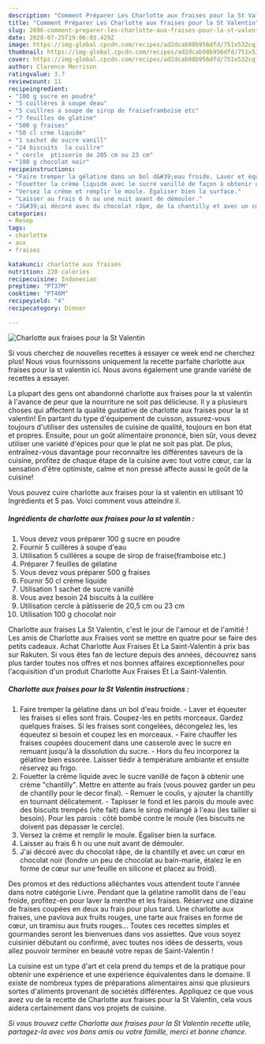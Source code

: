 ```yaml
---
description: "Comment Préparer Les Charlotte aux fraises pour la St Valentin"
title: "Comment Préparer Les Charlotte aux fraises pour la St Valentin"
slug: 2696-comment-preparer-les-charlotte-aux-fraises-pour-la-st-valentin
date: 2020-07-25T19:06:03.429Z
image: https://img-global.cpcdn.com/recipes/ad2dcab98b956dfd/751x532cq70/charlotte-aux-fraises-pour-la-st-valentin-photo-principale-de-la-recette.jpg
thumbnail: https://img-global.cpcdn.com/recipes/ad2dcab98b956dfd/751x532cq70/charlotte-aux-fraises-pour-la-st-valentin-photo-principale-de-la-recette.jpg
cover: https://img-global.cpcdn.com/recipes/ad2dcab98b956dfd/751x532cq70/charlotte-aux-fraises-pour-la-st-valentin-photo-principale-de-la-recette.jpg
author: Clarence Morrison
ratingvalue: 3.7
reviewcount: 11
recipeingredient:
- "100 g sucre en poudre"
- "5 cuillères à soupe deau"
- "5 cuillres a soupe de sirop de fraiseframboise etc"
- "7 feuilles de glatine"
- "500 g fraises"
- "50 cl crme liquide"
- "1 sachet de sucre vanill"
- "24 biscuits  la cuillre"
- " cercle  ptisserie de 205 cm ou 23 cm"
- "100 g chocolat noir"
recipeinstructions:
- "Faire tremper la gélatine dans un bol d&#39;eau froide. Laver et équeuter les fraises si elles sont frais. Coupez-les en petits morceaux. Gardez quelques fraises. Si les fraises sont congelées, décongelez les, les équeutez si besoin et coupez les en morceaux. Faire chauffer les fraises coupées doucement dans une casserole avec le sucre en remuant jusqu&#39;à la dissolution du sucre. Hors du feu incorporez la gélatine bien essorée. Laisser tiédir à température ambiante et ensuite réservez au frigo."
- "Fouetter la crème liquide avec le sucre vanillé de façon à obtenir une crème &#34;chantilly&#34;. Mettre en attente au frais (vous pouvez garder un peu de chantilly pour le decor final). Remuer le coulis, y ajouter la chantilly en tournant délicatement. Tapisser le fond et les parois du moule avec des biscuits trempés (vite fait) dans le sirop mélangé à l&#39;eau (les tailler si besoin). Pour les parois : côté bombé contre le moule (les biscuits ne doivent pas dépasser le cercle)."
- "Versez la crème et remplir le moule. Égaliser bien la surface."
- "Laisser au frais 6 h ou une nuit avant de démouler."
- "J&#39;ai décoré avec du chocolat râpe, de la chantilly et avec un cœur en chocolat noir (fondre un peu de chocolat au bain-marie, étalez le en forme de cœur sur une feuille en silicone et placez au froid)."
categories:
- Resep
tags:
- charlotte
- aux
- fraises

katakunci: charlotte aux fraises 
nutrition: 220 calories
recipecuisine: Indonesian
preptime: "PT37M"
cooktime: "PT46M"
recipeyield: "4"
recipecategory: Dinner

---
```



![Charlotte aux fraises pour la St Valentin](https://img-global.cpcdn.com/recipes/ad2dcab98b956dfd/751x532cq70/charlotte-aux-fraises-pour-la-st-valentin-photo-principale-de-la-recette.jpg)

Si vous cherchez de nouvelles recettes à essayer ce week end ne cherchez plus! Nous vous fournissons uniquement la recette parfaite charlotte aux fraises pour la st valentin ici. Nous avons également une grande variété de recettes à essayer.

La plupart des gens ont abandonné charlotte aux fraises pour la st valentin à l'avance de peur que la nourriture ne soit pas délicieuse. Il y a plusieurs choses qui affectent la qualité gustative de charlotte aux fraises pour la st valentin! En partant du type d'équipement de cuisson, assurez-vous toujours d'utiliser des ustensiles de cuisine de qualité, toujours en bon état et propres. Ensuite, pour un goût alimentaire prononcé, bien sûr, vous devez utiliser une variété d'épices pour que le plat ne soit pas plat. De plus, entraînez-vous davantage pour reconnaître les différentes saveurs de la cuisine, profitez de chaque étape de la cuisine avec tout votre cœur, car la sensation d'être optimiste, calme et non pressé affecte aussi le goût de la cuisine!

<!--inarticleads1-->

Vous pouvez cuire charlotte aux fraises pour la st valentin en utilisant 10 Ingrédients et 5 pas. Voici comment vous atteindre il.

##### Ingrédients de charlotte aux fraises pour la st valentin :

1. Vous devez vous préparer 100 g sucre en poudre
1. Fournir 5 cuillères à soupe d&#39;eau
1. Utilisation 5 cuillères a soupe de sirop de fraise(framboise etc.)
1. Préparer 7 feuilles de gélatine
1. Vous devez vous préparer 500 g fraises
1. Fournir 50 cl crème liquide
1. Utilisation 1 sachet de sucre vanillé
1. Vous avez besoin 24 biscuits à la cuillère
1. Utilisation  cercle à pâtisserie de 20,5 cm ou 23 cm
1. Utilisation 100 g chocolat noir


Charlotte aux fraises La St Valentin, c&#39;est le jour de l&#39;amour et de l&#39;amitié ! Les amis de Charlotte aux Fraises vont se mettre en quatre pour se faire des petits cadeaux. Achat Charlotte Aux Fraises Et La Saint-Valentin à prix bas sur Rakuten. Si vous êtes fan de lecture depuis des années, découvrez sans plus tarder toutes nos offres et nos bonnes affaires exceptionnelles pour l&#39;acquisition d&#39;un produit Charlotte Aux Fraises Et La Saint-Valentin. 

<!--inarticleads2-->

##### Charlotte aux fraises pour la St Valentin instructions :

1. Faire tremper la gélatine dans un bol d&#39;eau froide. - Laver et équeuter les fraises si elles sont frais. Coupez-les en petits morceaux. Gardez quelques fraises. Si les fraises sont congelées, décongelez les, les équeutez si besoin et coupez les en morceaux. - Faire chauffer les fraises coupées doucement dans une casserole avec le sucre en remuant jusqu&#39;à la dissolution du sucre. - Hors du feu incorporez la gélatine bien essorée. Laisser tiédir à température ambiante et ensuite réservez au frigo.
1. Fouetter la crème liquide avec le sucre vanillé de façon à obtenir une crème &#34;chantilly&#34;. Mettre en attente au frais (vous pouvez garder un peu de chantilly pour le decor final). - Remuer le coulis, y ajouter la chantilly en tournant délicatement. - Tapisser le fond et les parois du moule avec des biscuits trempés (vite fait) dans le sirop mélangé à l&#39;eau (les tailler si besoin). Pour les parois : côté bombé contre le moule (les biscuits ne doivent pas dépasser le cercle).
1. Versez la crème et remplir le moule. Égaliser bien la surface.
1. Laisser au frais 6 h ou une nuit avant de démouler.
1. J&#39;ai décoré avec du chocolat râpe, de la chantilly et avec un cœur en chocolat noir (fondre un peu de chocolat au bain-marie, étalez le en forme de cœur sur une feuille en silicone et placez au froid).


Des promos et des réductions alléchantes vous attendent toute l&#39;année dans notre catégorie Livre. Pendant que la gélatine ramollit dans de l&#39;eau froide, profitez-en pour laver la menthe et les fraises. Réservez une dizaine de fraises coupées en deux au frais pour plus tard. Une charlotte aux fraises, une pavlova aux fruits rouges, une tarte aux fraises en forme de cœur, un tiramisu aux fruits rouges… Toutes ces recettes simples et gourmandes seront les bienvenues dans vos assiettes. Que vous soyez cuisinier débutant ou confirmé, avec toutes nos idées de desserts, vous allez pouvoir terminer en beauté votre repas de Saint-Valentin ! 

<!--inarticleads1-->

<p>
La cuisine est un type d'art et cela prend du temps et de la pratique pour obtenir une expérience et une expérience équivalentes dans le domaine. Il existe de nombreux types de préparations alimentaires ainsi que plusieurs sortes d'aliments provenant de sociétés différentes. Appliquez ce que vous avez vu de la recette de Charlotte aux fraises pour la St Valentin, cela vous aidera certainement dans vos projets de cuisine.
</p>

<p>
<i>Si vous trouvez cette Charlotte aux fraises pour la St Valentin recette utile, partagez-la avec vos bons amis ou votre famille, merci et bonne chance.</i>
</p>
